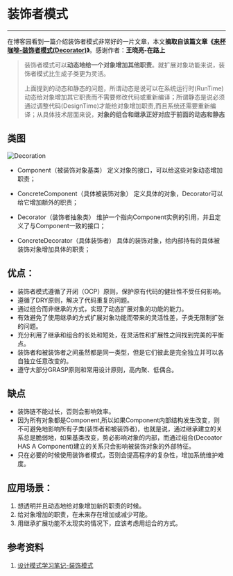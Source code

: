 # 装饰者模式
---
在博客园看到一篇介绍装饰者模式非常好的一片文章，本文**摘取自该篇文章《[来杯咖啡-装饰者模式(Decorator)][ref]》**。感谢作者：**王晓亮-在路上**

>装饰者模式可以**动态地给一个对象增加其他职责**。就扩展对象功能来说，装饰者模式比生成子类更为灵活。
>
>上面提到的动态和静态的问题，所谓动态是说可以在系统运行时(RunTime)动态给对象增加其它职责而不需要修改代码或重新编译；所谓静态是说必须通过调整代码(DesignTime)才能给对象增加职责,而且系统还需要重新编译；从具体技术层面来说，**对象的组合和继承正好对应于前面的动态和静态**

## 类图 
![Decoration](http://a1.qpic.cn/psb?/V12r9fmQ4ALxpC/mX.xcEzTTYt53konjD9F5Q3JU8HdQsrvp4qe.UyHen4!/b/dKUAAAAAAAAA&bo=KgIWAQAAAAABBx8!&rf=viewer_4)  

* Component（被装饰对象基类）
定义对象的接口，可以给这些对象动态增加职责；

* ConcreteComponent（具体被装饰对象）
定义具体的对象，Decorator可以给它增加额外的职责；

* Decorator（装饰者抽象类）
维护一个指向Component实例的引用，并且定义了与Component一致的接口；

* ConcreteDecorator（具体装饰者）
具体的装饰对象，给内部持有的具体被装饰对象增加具体的职责；

## 优点：  
* 装饰者模式遵循了开闭（OCP）原则，保护原有代码的健壮性不受任何影响。  
* 遵循了DRY原则，解决了代码重复的问题。
* 通过组合而非继承的方式，实现了动态扩展对象的功能的能力。
* 有效避免了使用继承的方式扩展对象功能而带来的灵活性差，子类无限制扩张的问题。
* 充分利用了继承和组合的长处和短处，在灵活性和扩展性之间找到完美的平衡点。
* 装饰者和被装饰者之间虽然都是同一类型，但是它们彼此是完全独立并可以各自独立任意改变的。
* 遵守大部分GRASP原则和常用设计原则，高内聚、低偶合。

## 缺点
* 装饰链不能过长，否则会影响效率。
* 因为所有对象都是Component,所以如果Component内部结构发生改变，则不可避免地影响所有子类(装饰者和被装饰者)，也就是说，通过继承建立的关系总是脆弱地，如果基类改变，势必影响对象的内部，而通过组合(Decoator HAS A Component)建立的关系只会影响被装饰对象的外部特征。
* 只在必要的时候使用装饰者模式，否则会提高程序的复杂性，增加系统维护难度。

## 应用场景：

1. 想透明并且动态地给对象增加新的职责的时候。
2. 给对象增加的职责，在未来存在增加或减少可能。
3. 用继承扩展功能不太现实的情况下，应该考虑用组合的方式。

## 参考资料
1. [设计模式学习笔记-装饰模式][ref1]

[ref]:"http://www.cnblogs.com/justinw/articles/779356.html?page=1"
[ref1]:http://www.cnblogs.com/wangjq/archive/2012/07/03/2574755.html (装饰者模式)